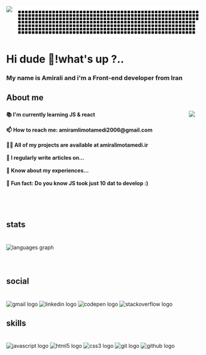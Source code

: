 <div style="display:flex;">
 <img align="center" src="https://github-readme-stats.vercel.app/api?username=erfanmola&show_icons=true&count_private=true&include_all_commits=true" />
 <img align="center" src="https://raw.githubusercontent.com/erfanmola/erfanmola/main/gitartwork.svg" />
</div>

###
<h1 align="left">Hi dude 👋!what's up ?..</h1>

###

<h3 align="left">My name is Amirali and i'm a Front-end developer from Iran</h3>

###

<h2 align="left">About me</h2>

###

<img align="right" height="261" src="https://gifdb.com/images/high/8-bit-shuba-duck-dance-gl83n4o5snl4mplv.gif"  />

###

<h4 align="left">📚 I'm currently learning  JS & react<br><br>📫 How to reach me: amiramlimotamedi2006@gmail.com<br><br>👨‍💻 All of my projects are available at amiralimotamedi.ir<br><br>📝 I regularly write articles on...<br><br>📄 Know about my experiences...<br><br>🎲 Fun fact: Do you know JS took just 10 dat to develop :)</h4>

###

<br clear="both">

<h2 align="left">stats</h2>

###

<br clear="both">

<div align="left">
  <img src="https://github-readme-stats.vercel.app/api/top-langs?locale=en&hide_title=false&layout=compact&card_width=320&langs_count=5&theme=gruvbox&hide_border=false&username=amiralimtmdi" height="200" alt="languages graph"  />
</div>

###

<br clear="both">

<h2 align="left">social</h2>

###

<br clear="both">

<div align="left">
  <img src="https://img.shields.io/static/v1?message=Gmail&logo=gmail&label=&color=D14836&logoColor=white&labelColor=&style=for-the-badge" height="35" alt="gmail logo"  />
  <img src="https://img.shields.io/static/v1?message=LinkedIn&logo=linkedin&label=&color=0077B5&logoColor=white&labelColor=&style=for-the-badge" height="35" alt="linkedin logo"  />
  <img src="https://img.shields.io/static/v1?message=Codepen&logo=codepen&label=&color=000000&logoColor=white&labelColor=&style=for-the-badge" height="35" alt="codepen logo"  />
  <img src="https://img.shields.io/static/v1?message=Stackoverflow&logo=stackoverflow&label=&color=FE7A16&logoColor=white&labelColor=&style=for-the-badge" height="35" alt="stackoverflow logo"  />
</div>

###

<h2 align="left">skills</h2>

###

<br clear="both">

<div align="left">
  <img src="https://cdn.jsdelivr.net/gh/devicons/devicon/icons/javascript/javascript-original.svg" height="50" width="80" alt="javascript logo"  />
  <img src="https://cdn.jsdelivr.net/gh/devicons/devicon/icons/html5/html5-original.svg" height="50" width="80" alt="html5 logo"  />
  <img src="https://cdn.jsdelivr.net/gh/devicons/devicon/icons/css3/css3-original.svg" height="50" width="80" alt="css3 logo"  />
  <img src="https://cdn.jsdelivr.net/gh/devicons/devicon/icons/git/git-original.svg" height="50" width="80" alt="git logo"  />
  <img src="https://cdn.jsdelivr.net/gh/devicons/devicon/icons/github/github-original.svg" height="50" width="80" alt="github logo"  />
</div>

###


